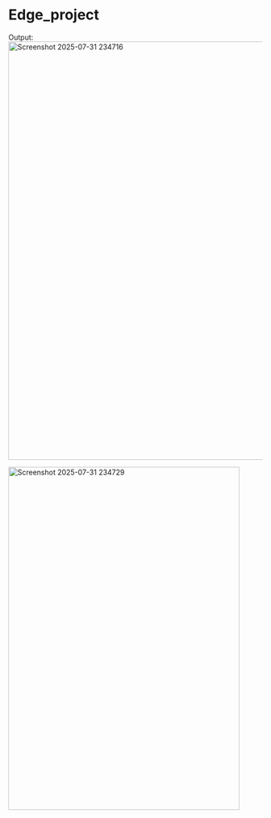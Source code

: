 # Edge_project
Output: 
<img width="578" height="828" alt="Screenshot 2025-07-31 234716" src="https://github.com/user-attachments/assets/c5ca0b1a-c5b1-4a85-b663-87f9210666e4" />

<img width="458" height="679" alt="Screenshot 2025-07-31 234729" src="https://github.com/user-attachments/assets/d404e8dd-032b-4f86-be85-88e7d37b20ba" />
